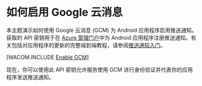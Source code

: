 <properties pageTitle="如何启用 Google 云消息" metaKeywords="" description="按照本教程进行操作，创建使用 Azure 移动服务的新服务。" metaCanonical="" services="mobile-services,notification-hubs" documentationCenter="Mobile" title="How to create a new mobile service" authors="glenga" solutions="" manager="dwrede" editor="" />

<tags 
wacn.date="04/11/2015"
ms.service="mobile-services" ms.workload="mobile" ms.tgt_pltfrm="mobile-android" ms.devlang="multiple" ms.topic="article" ms.date="11/21/2014" ms.author="glenga" />

# 如何启用 Google 云消息

本主题演示如何使用 Google 云消息 (GCM) 为 Android 应用程序启用推送通知。获取的 API 密钥用于在 [Azure 管理门户][Management Portal]中为 Android 应用程序注册推送通知。有关包括对应用程序的更新的完整端到端教程，请参阅[推送通知入门]。 

[WACOM.INCLUDE [Enable GCM](../includes/mobile-services-enable-Google-cloud-messaging.md)]

现在，你可以使用此 API 密钥允许服务使用 GCM 进行身份验证并代表你的应用程序发送推送通知。

<!-- Anchors. -->


<!-- Images. -->


<!-- URLs. -->
[推送通知入门]: /zh-cn/documentation/articles/mobile-services-javascript-backend-android-get-started-push/
[Visual Studio 2012 Express for Windows Phone]: http://www.visualstudio.com/downloads/download-visual-studio-vs#d-express-windows-phone
[移动服务 SDK]: https://zumo.blob.core.windows.net/sdk/azuresdk-win8-v0.2.5.msi

[Management Portal]: https://manage.windowsazure.cn/
[.NET 后端版本]: /zh-cn/documentation/articles/mobile-services-dotnet-backend-windows-phone-get-started
